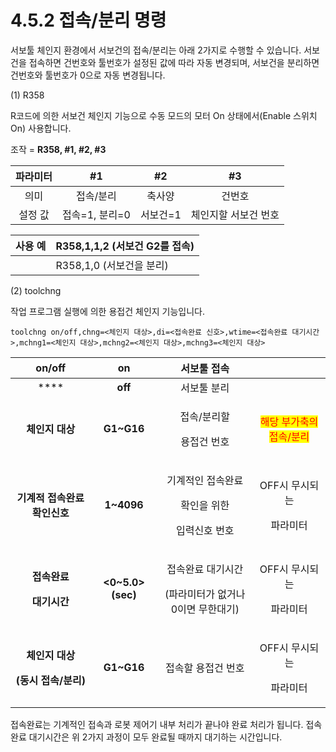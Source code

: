 ﻿# 4.5.2 접속/분리 명령

서보툴 체인지 환경에서 서보건의 접속/분리는 아래 2가지로 수행할 수 있습니다. 서보건을 접속하면 건번호와 툴번호가 설정된 값에 따라 자동 변경되며, 서보건을 분리하면 건번호와 툴번호가 0으로 자동 변경됩니다.

(1) R358

R코드에 의한 서보건 체인지 기능으로 수동 모드의 모터 On 상태에서(Enable 스위치 On) 사용합니다.

조작 = **R358, #1, #2, #3**

| **파라미터** |   **#1**   | **#2** |    **#3**   |
| :------: | :--------: | :----: | :---------: |
|    의미    |    접속/분리   |   축사양  |     건번호     |
|   설정 값   | 접속=1, 분리=0 |  서보건=1 | 체인지할 서보건 번호 |

| 사용 예 | R358,1,1,2 (서보건 G2를 접속) |
| :--: | ----------------------- |
|      | R358,1,0 (서보건을 분리)      |

(2) toolchng

작업 프로그램 실행에 의한 용접건 체인지 기능입니다.

```
toolchng on/off,chng=<체인지 대상>,di=<접속완료 신호>,wtime=<접속완료 대기시간>,mchng1=<체인지 대상>,mchng2=<체인지 대상>,mchng3=<체인지 대상>
```

|                            **on/off**                            |       **on**       |                    서보툴 접속                   |                                               |
| :--------------------------------------------------------------: | :----------------: | :-----------------------------------------: | :-------------------------------------------: |
|                               ****                               |       **off**      |                    서보툴 분리                   |                                               |
|                            **체인지 대상**                            |     **G1\~G16**    |         <p>접속/분리할 </p><p>용접건 번호</p>         | <mark style="color:red;">해당 부가축의 접속/분리</mark> |
|                         **기계적 접속완료 확인신호**                        |     **1\~4096**    | <p>기계적인 접속완료</p><p>확인을 위한</p><p>입력신호 번호</p> |          <p>OFF시 무시되는</p><p>파라미터</p>          |
|     <p><strong>접속완료</strong></p><p><strong>대기시간</strong></p>     | **<0\~5.0> (sec)** | <p>접속완료 대기시간</p><p>(파라미터가 없거나 0이면 무한대기)</p> |          <p>OFF시 무시되는</p><p>파라미터</p>          |
| <p><strong>체인지 대상</strong></p><p><strong>(동시 접속/분리)</strong></p> |     **G1\~G16**    |                  접속할 용접건 번호                 |          <p>OFF시 무시되는</p><p>파라미터 </p>         |

접속완료는 기계적인 접속과 로봇 제어기 내부 처리가 끝나야 완료 처리가 됩니다. 접속완료 대기시간은 위 2가지 과정이 모두 완료될 때까지 대기하는 시간입니다.
